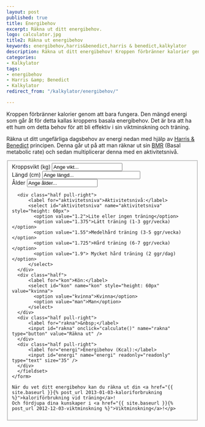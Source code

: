 ```yaml
---
layout: post
published: true
title: Energibehov
excerpt: Räkna ut ditt energibehov.
logo: calculator.jpg
title2: Räkna ut energibehov
keywords: energibehov,harris&benedict,harris & benedict,kalkylator
description: Räkna ut ditt energibehov! Kroppen förbränner kalorier genom att bara fungera. Den mängd energi som går åt för detta kallas kroppens basala energibehov.
categories:
- Kalkylator
tags:
- energibehov
- Harris &amp; Benedict
- Kalkylator
redirect_from: "/kalkylator/energibehov/"

---
```

<p class="lead">
Kroppen förbränner kalorier genom att bara fungera. Den mängd energi som går åt för detta kallas kroppens basala energibehov. Det är bra att ha ett hum om detta behov för att bli effektiv i sin viktminskning och träning.
</p>
<p>
Räkna ut ditt ungefärliga dagsbehov av energi nedan med hjälp av <a title="Harris &amp; Benedict principen" href="http://en.wikipedia.org/wiki/Harris-Benedict_equation">Harris &amp; Benedict</a> principen. Denna går ut på att man räknar ut sin <a title="Basal metabolic rate" href="http://en.wikipedia.org/wiki/Basal_metabolic_rate">BMR</a> (Basal metabolic rate) och sedan multiplicerar denna med en aktivitetsnivå.
</p>

<div id="contact-form">
<form>
	<fieldset>
	  <div class="half">
		  <label for="kroppsvikt">Kroppsvikt (kg)</label>
		  <input id="kroppsvikt" name="kroppsvikt" type="text" onfocus="if (this.value == 'Ange vikt...') { this.value = ''; }" onblur="if(this.value == '') { this.value = 'Ange vikt...'; }" value="Ange vikt..." size="20"/>
	  </div>
	  <div class="half pull-right">
		  <label for="langd">Längd (cm)</label>
		  <input id="langd" name="langd" type="text" onfocus="if (this.value == 'Ange längd...') { this.value = ''; }" onblur="if(this.value == '') { this.value = 'Ange längd...'; }" value="Ange längd..." size="29"/>
	  </div>
	  <div class="half">
		  <label for="alder">Ålder</label>
		  <input id="alder" name="alder" type="text" onfocus="if (this.value == 'Ange ålder...') { this.value = ''; }" onblur="if(this.value == '') { this.value = 'Ange ålder...'; }" value="Ange ålder..." size="20"/>
	  </div>

 	  <div class="half pull-right">
		  <label for="aktivitetsniva">Aktivitetsnivå:</label>
		  <select id="aktivitetsniva" name="aktivitetsniva" style="height: 60px">
		  	<option value="1.2">Lite eller ingen träning</option>
		  	<option value="1.375">Lätt träning (1-3 ggr/vecka)</option>
		  	<option value="1.55">Medelhård träning (3-5 ggr/vecka)</option>
		  	<option value="1.725">Hård träning (6-7 ggr/vecka)</option>
		  	<option value="1.9"> Mycket hård träning (2 ggr/dag)</option>
		  </select>
	  </div>
 	  <div class="half">
		  <label for="kon">Kön:</label>
		  <select id="kon" name="kon" style="height: 60px" value="kvinna">
		  	<option value="kvinna">Kvinna</option>
		  	<option value="man">Man</option>
		  </select>
	  </div>
	  <div class="half pull-right">
		  <label for="rakna">&nbsp;</label>
		  <input id="rakna" onclick="calculate()" name="rakna" type="button" value="Räkna ut" />
	  </div>
 	  <div class="half pull-right">
		  <label for="energi">Energibehov (Kcal):</label>
		  <input id="energi" name="energi" readonly="readonly" type="text" size="35" />
	  </div>
	  </fieldset>
	</form>

	När du vet ditt energibehov kan du räkna ut din <a href="{{ site.baseurl }}{% post_url 2013-01-03-kaloriforbrukning %}">kaloriförbrukning vid träning</a>!
	Och fördjupa dina kunskaper i <a href="{{ site.baseurl }}{% post_url 2012-12-03-viktminskning %}">Viktminskning</a>!</p>
</div>

<script type="text/javascript">
	function calculate()
	{
		var vikt = document.getElementById("kroppsvikt").value;
		var alder = document.getElementById("alder").value;
		var langd = document.getElementById("langd").value;
		var kon = document.getElementById("kon").value
		var result = 0;

		if (kon == "kvinna") {
			result = 655 + (9.6*vikt) + (1.8*langd) - (4.7*alder);
		} else {
			result = 66 + (13.7*vikt) + (5*langd) - (6.8*alder);
		}
		var aktivitet = document.getElementById("aktivitetsniva").value;
       result = result * aktivitet;

		if (isNaN(result)) {
			alert('Fel i uträkningen. Kontrollera dina inmatade värden. Använd punkt som skiljetecken för eventuella decimaler.');
			document.getElementById("energi").value = 'Fel';
		} else {
			document.getElementById("energi").value = Math.round(result);
		}
	}
</script>
